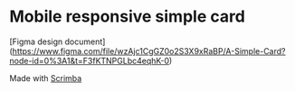 # Mobile responsive simple card



[Figma design document]
(https://www.figma.com/file/wzAjc1CgGZ0o2S3X9xRaBP/A-Simple-Card?node-id=0%3A1&t=F3fKTNPGLbc4eqhK-0)


Made with [Scrimba](https://scrimba.com/learn/designbootcamp)